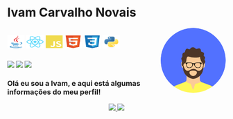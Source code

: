 
<div style="display: inline_block"><br>
 <h1>Ivam Carvalho Novais</h1>
  <img align="right" alt="Darlene-pic" height="150" style="border-radius:100px;" src="./icon.png">
</div>
<div style="display: inline_block"><br>
  <img align="center" alt="Ivam-React" height="30" width="40" src="./java_original_logo_icon_146458.svg">
  <img align="center" alt="Ivam-React" height="30" width="40" src="https://raw.githubusercontent.com/devicons/devicon/master/icons/react/react-original.svg">
  <img align="center" alt="Ivam-Js" height="30" width="40" src="https://raw.githubusercontent.com/devicons/devicon/master/icons/javascript/javascript-plain.svg">
  <img align="center" alt="Ivam-HTML" height="30" width="40" src="https://raw.githubusercontent.com/devicons/devicon/master/icons/html5/html5-original.svg">
  <img align="center" alt="ivam-CSS" height="30" width="40" src="https://raw.githubusercontent.com/devicons/devicon/master/icons/css3/css3-original.svg">
  <img align="center" alt="ivam-Python" height="30" width="40" src="https://raw.githubusercontent.com/devicons/devicon/master/icons/python/python-original.svg">
  
  ##
 
<div> 
  <a href="https://www.instagram.com/ivam632/" target="_blank"><img src="https://img.shields.io/badge/-Instagram-%23E4405F?style=for-the-badge&logo=instagram&logoColor=white" target="_blank"></a>
  <a href = "mailto:Ivamnovaisivam@gmai.com"><img src="https://img.shields.io/badge/-Gmail-%23333?style=for-the-badge&logo=gmail&logoColor=white" target="_blank"></a>
  <a href="https://www.linkedin.com/in/ivam-novais-7597a221a/" target="_blank"><img src="https://img.shields.io/badge/-LinkedIn-%230077B5?style=for-the-badge&logo=linkedin&logoColor=white" target="_blank"></a> 
  
  ### Olá eu sou a Ivam, e aqui está algumas informações do meu perfil!
<div align="center">
  <a href="https://github.com/IvamNovais">
  <img height="160em" src="https://github-readme-stats.vercel.app/api?username=IvamNovais&show_icons=true&theme=dracula&include_all_commits=true&count_private=true"/>
  <img height="160em" src="https://github-readme-stats.vercel.app/api/top-langs/?username=IvamNovais&layout=compact&langs_count=7&theme=dracula"/>

